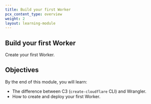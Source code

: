 ```yaml
---
title: Build your first Worker
pcx_content_type: overview
weight: 2
layout: learning-module
---
```


## Build your first Worker

Create your first Worker.

## Objectives

By the end of this module, you will learn:

- The difference between C3 (`create-cloudflare` CLI) and Wrangler.
- How to create and deploy your first Worker.